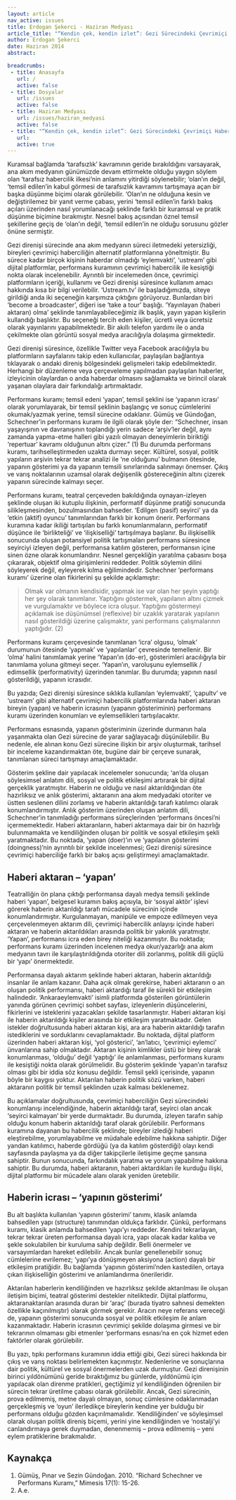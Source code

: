 ```yaml
---
layout: article
nav_active: issues
title: Erdogan Şekerci - Haziran Medyası
article_title: "“Kendin çek, kendin izlet”: Gezi Sürecindeki Çevrimiçi Haberciliğin Performans Kuramı ile Yorumlanması"
author: Erdogan Şekerci
date: Haziran 2014
abstract:

breadcrumbs:
 - title: Anasayfa
   url: /
   active: false
 - title: Dosyalar
   url: /issues
   active: false
 - title: Haziran Medyası
   url: /issues/haziran_medyasi
   active: false
 - title: "“Kendin çek, kendin izlet”: Gezi Sürecindeki Çevrimiçi Haberciliğin Performans Kuramı ile Yorumlanması"
   url:
   active: true
---
```

Kuramsal bağlamda ‘tarafsızlık’ kavramının geride bırakıldığını varsayarak,
ana akım medyanın günümüzde devam ettirmekte olduğu yaygın söylem olan
‘tarafsız habercilik ilkesi’nin anlamını yitirdiği söylenebilir; ‘olan’ın değil, ‘temsil
edilen’in kabul görmesi de tarafsızlık kavramını tartışmaya açan bir başka düşünme
biçimi olarak görülebilir. ‘Olan’ın ne olduğuna kesin ve değiştirilemez bir yanıt
verme çabası, yerini ‘temsil edilen’in farklı bakış açıları üzerinden nasıl
yorumlanacağı şeklinde farklı bir kuramsal ve pratik düşünme biçimine bırakmıştır.
Nesnel bakış açısından öznel temsil şekillerine geçiş de ‘olan’ın değil, ‘temsil
edilen’in ne olduğu sorusunu gözler önüne sermiştir.


Gezi direnişi sürecinde ana akım medyanın süreci iletmedeki yetersizliği,
bireyleri çevrimiçi haberciliğin alternatif platformlarına yöneltmiştir. Bu sürece kadar
birçok kişinin haberdar olmadığı ‘eylemvakti’, ‘ustream’ gibi dijital platformlar,
performans kuramının çevrimiçi habercilik ile kesiştiği nokta olarak incelenebilir.
Ayrıntılı bir incelemeden önce, çevrimiçi platformların içeriği, kullanımı ve Gezi
direnişi süresince kullanım amacı hakkında kısa bir bilgi verilebilir. ‘Ustream.tv’ ile
başladığımızda, siteye girildiği anda iki seçeneğin karşımıza çıktığını görüyoruz.
Bunlardan biri ‘become a broadcaster’, diğeri ise ‘take a tour’ başlığı. ‘Yayınlayan
(haberi aktaran) olma’ şeklinde tanımlayabileceğimiz ilk başlık, yayın yapan kişilerin
kullandığı başlıktır. Bu seçeneği tercih eden kişiler, ücretli veya ücretsiz olarak
yayınlarını yapabilmektedir. Bir akıllı telefon yardımı ile o anda çekilmekte olan
görüntü sosyal medya aracılığıyla dolaşıma girmektedir.


Gezi direnişi süresince, özellikle Twitter veya Facebook aracılığıyla bu
platformların sayfalarını takip eden kullanıcılar, paylaşılan bağlantıya tıklayarak o
andaki direniş bölgesindeki gelişmeleri takip edebilmektedir. Herhangi bir düzenleme
veya çerçeveleme yapılmadan paylaşılan haberler, izleyicinin olaylardan o anda
haberdar olmasını sağlamakta ve birincil olarak yaşanan olaylara dair farkındalığı
artırmaktadır.


Performans kuramı; temsil edeni ‘yapan’, temsil şeklini ise ‘yapanın icrası’
olarak yorumlayarak, bir temsil şeklinin başlangıç ve sonuç cümlelerini
okumak/yazmak yerine, temsil sürecine odaklanır. Gümüş ve Gündoğan,
Schechner’in performans kuramı ile ilgili olarak şöyle der: “Schechner, insan
yaşayışının ve davranışının toplandığı yerin sadece ‘arşiv’ler değil, aynı zamanda
yapma-etme halleri gibi yazılı olmayan deneyimlerin biriktiği ‘repertuar’ kavramı
olduğunun altını çizer.” (1) Bu durumda performans kuramı, tarihselleştirmeden uzakta
durmayı seçer. Kültürel, sosyal, politik yapıların arşivin tekrar tekrar analizi ile ‘ne
olduğunu’ bulmanın ötesinde, yapanın gösterimi ya da yapanın temsili sınırlarında
salınmayı önemser. Çıkış ve varış noktalarının uzamsal olarak değişenlik
göstereceğinin altını çizerek yapanın sürecinde kalmayı seçer.


Performans kuramı, teatral çerçeveden bakıldığında oynayan-izleyen şeklinde
oluşan iki kutuplu ilişkinin, performatif düşünme pratiği sonucunda silikleşmesinden,
bozulmasından bahseder. ‘Edilgen (pasif) seyirci’ ya da ‘etkin (aktif) oyuncu’
tanımlarından farklı bir konum önerir. Performans kuramına kadar ikiliği tartışılan bu
farklı konumlanmaların, performatif düşünce ile ‘birlikteliği’ ve ‘ilişkiselliği’
tartışılmaya başlanır. Bu ilişkisellik sonucunda oluşan potansiyel politik tartışmaları
performans süresince seyirciyi izleyen değil, performansa katılım gösteren,
performansın içine sinen özne olarak konumlandırır. Nesnel gerçekliğin yaratılma
çabasını boşa çıkararak, objektif olma girişimlerini reddeder. Politik söylemin dilini
söyleyerek değil, eyleyerek kılma eğilimindedir. Schechner ‘performans kuramı’
üzerine olan fikirlerini şu şekilde açıklamıştır:


> Olmak var olmanın kendisidir, yapmak ise var olan her şeyin yaptığı her şey olarak tanımlanır. Yaptığını göstermek, yapılanın altını çizmek ve vurgulamaktır ve böylece icra oluşur. Yaptığını göstermeyi açıklamak ise düşünümsel (reflexive) bir uzaklık yaratarak yapılanın nasıl gösterildiği üzerine çalışmaktır, yani performans çalışmalarının yaptığıdır. (2)


Performans kuramı çerçevesinde tanımlanan ‘icra’ olgusu, ‘olmak’
durumunun ötesinde ‘yapmak’ ve ‘yapılanlar’ çevresinde temellenir. Bir ‘olma’ halini tanımlamak yerine ‘Yapan’ın (do-er), gösterimleri aracılığıyla bir tanımlama yoluna gitmeyi seçer. ‘Yapan’ın, varoluşunu eylemsellik / edimsellik (performativity)
üzerinden tanımlar. Bu durumda; yapının nasıl gösterildiği, yapanın icrasıdır.


Bu yazıda; Gezi direnişi süresince sıklıkla kullanılan ‘eylemvakti’, ‘çapultv’
ve ‘ustream’ gibi alternatif çevrimiçi habercilik platformlarında haberi aktaran bireyin (yapan) ve haberin icrasının (yapanın gösteriminin) performans kuramı üzerinden
konumları ve eylemsellikleri tartışılacaktır.


Performans esnasında, yapanın gösteriminin üzerinde durmanın hala
yaşanmakta olan Gezi sürecine de yarar sağlayacağı düşünülebilir. Bu nedenle, ele
alınan konu Gezi sürecine ilişkin bir arşiv oluşturmak, tarihsel bir inceleme
kazandırmaktan öte, bugüne dair bir çerçeve sunarak, tanımlanan süreci tartışmayı
amaçlamaktadır.


Gösterim şekline dair yapılacak incelemeler sonucunda; ‘an’da oluşan
söylesimsel anlatım dili, sosyal ve politik etkileşimi artırarak bir dijital gerçeklik
yaratmıştır. Haberin ne olduğu ve nasıl aktarıldığından öte hazırlıksız ve anlık
gösterimi, aktaranın ana akım medyadaki otoriter ve üstten seslenen dilini zorlamış ve
haberin aktarıldığı tarafı katılımcı olarak konumlandırmıştır. Anlık gösterim
üzerinden oluşan anlatım dili, Schechner’in tanımladığı performans süreçlerinden
‘performans öncesi’ni içermemektedir. Haberi aktaranların, haberi aktarmaya dair bir
ön hazırlığı bulunmamakta ve kendiliğinden oluşan bir politik ve sosyal etkileşim
şekli yaratmaktadır. Bu noktada, ‘yapan (doer)’ın ve ‘yapılanın gösterimi
(doingness)’nin ayrıntılı bir şekilde incelenmesi; Gezi direnişi süresince çevrimiçi
haberciliğe farklı bir bakış açısı geliştirmeyi amaçlamaktadır.


Haberi aktaran – ‘yapan’
---
Teatralliğin ön plana çıktığı performansa dayalı medya temsili şeklinde haberi
‘yapan’, belgesel kuramın bakış açısıyla, bir ‘sosyal aktör’ işlevi görerek haberin
aktarıldığı tarafı mücadele sürecinin içinde konumlandırmıştır. Kurgulanmayan,
manipüle ve empoze edilmeyen veya çerçevelenmeyen aktarım dili, çevrimiçi
habercilik anlayışı içinde haberi aktaran ve haberin aktarıldıkları arasında politik bir
yakınlık yaratmıştır. ‘Yapan’, performansı icra eden birey niteliği kazanmıştır. Bu
noktada; performans kuramı üzerinden incelenen medya okur/yazarlığı ana akım
medyanın tavrı ile karşılaştırıldığında otoriter dili zorlanmış, politik dili güçlü bir
‘yapı’ önermektedir.


Performansa dayalı aktarım şeklinde haberi aktaran, haberin aktarıldığı
insanlar ile anlam kazanır. Daha açık olmak gerekirse, haberi aktaranın o an oluşan
politik performansı, haberi aktardığı taraf ile sürekli bir etkileşim halindedir.
‘Ankaraeylemvakti’ isimli platformda gösterilen görüntülerin yanında görünen
çevrimiçi sohbet sayfası, izleyenlerin düşüncelerini, fikirlerini ve isteklerini
yazacakları şekilde tasarlanmıştır. Haberi aktaran kişi ile haberin aktarıldığı kişiler
arasında bir etkileşim yaratmaktadır. Gelen istekler doğrultusunda haberi aktaran kişi,
ara ara haberin aktarıldığı tarafın istediklerini ve sorduklarını cevaplamaktadır. Bu
noktada, dijital platform üzerinden haberi aktaran kişi, ‘yol gösterici’, ‘an’latıcı,
‘çevrimiçi eylemci’ ünvanlarına sahip olmaktadır. Aktaran kişinin kimlikler üstü bir
birey olarak konumlanması, ‘olduğu’ değil ‘yaptığı’ ile anlamlanması, performans
kuramı ile kesiştiği nokta olarak görülmelidir. Bu gösterim şeklinde ‘yapan’ın tarafsız
olması gibi bir iddia söz konusu değildir. Temsil şekli içerisinde, yapanın böyle bir
kaygısı yoktur. Aktarılan haberin politik sözü varken, haberi aktaranın politik bir
temsil şeklinden uzak kalması beklenemez.


Bu açıklamalar doğrultusunda, çevrimiçi haberciliğin Gezi sürecindeki
konumlanışı incelendiğinde, haberin aktarıldığı taraf, seyirci olan ancak ‘seyirci
kalmayan’ bir yerde durmaktadır. Bu durumda, izleyen tarafın sahip olduğu konum
haberin aktarıldığı taraf olarak görülebilir. Performans kuramına dayanan bu
habercilik şeklinde; bireyler izlediği haberi eleştirebilme, yorumlayabilme ve
müdahale edebilme hakkına sahiptir. Diğer yandan katılımcı, haberde gördüğü (ya da
katılım gösterdiği) olayı kendi sayfasında paylaşma ya da diğer takipçilerle iletişime
geçme şansına sahiptir. Bunun sonucunda, farkındalık yaratma ve yorum yapabilme
hakkına sahiptir. Bu durumda, haberi aktaranın, haberi aktardıkları ile kurduğu ilişki,
dijital platformu bir mücadele alanı olarak yeniden üretebilir.


Haberin icrası – ‘yapının gösterimi’
---
Bu alt başlıkta kullanılan ‘yapının gösterimi’ tanımı, klasik anlamda
bahsedilen yapı (structure) tanımından oldukça farklıdır. Çünkü, performans kuramı,
klasik anlamda bahsedilen ‘yapı’yı reddeder. Kendini tekrarlayan, tekrar tekrar üreten
performansa dayalı icra, yapı olacak kadar kalıba ve şekle sokulabilen bir kuruluma
sahip değildir. Belli önermeler ve varsayımlardan hareket edilebilir. Ancak bunlar
genellenebilir sonuç cümlelerine evrilemez; ‘yapı’ya dönüşmeyen aksiyona (action)
dayalı bir etkileşim pratiğidir. Bu bağlamda ‘yapının gösterimi’nden kastedilen,
ortaya çıkan ilişkiselliğin gösterimi ve anlamlandırma önerileridir.


Aktarılan haberlerin kendiliğinden ve hazırlıksız şekilde aktarılması ile oluşan
iletişim biçimi, teatral gösterimi destekler niteliktedir. Dijital platformu, aktaranaktarılan
arasında duran bir ‘araç’ (burada tiyatro sahnesi demekten özellikle
kaçınılmıştır) olarak görmek gerekir. Aracın neye referans vereceği de, yapanın
gösterimi sonucunda sosyal ve politik etkileşim ile anlam kazanmaktadır. Haberin
icrasının çevrimiçi şekilde dolaşıma girmesi ve bir tekrarının olmaması gibi etmenler
‘performans esnası’na en çok hizmet eden faktörler olarak görülebilir.


Bu yazı, tıpkı performans kuramının iddia ettiği gibi, Gezi süreci hakkında bir
çıkış ve varış noktası belirlemekten kaçınmıştır. Nedenlerine ve sonuçlarına dair
politik, kültürel ve sosyal önermelerden uzak durmuştur. Gezi direnişinin birinci
yıldönümünü geride bıraktığımız bu günlerde, yıldönümü için yapılacak olan direnme
pratikleri, geçtiğimiz yıl kendiliğinden öğrenilen bir sürecin tekrar üretilme çabası
olarak görülebilir. Ancak, Gezi sürecinin, prova edilmemiş, metne dayalı olmayan,
sonuç cümlesine odaklanmadan gerçekleşmiş ve ‘oyun’ ilerledikçe bireylerin kendine
yer bulduğu bir performans olduğu gözden kaçırılmamalıdır. ‘Kendiliğinden’ ve
söyleşimsel olarak oluşan politik direniş biçemi, yerini yine kendiliğinden ve
‘nostalji’yi canlandırmaya gerek duymadan, denenmemiş – prova edilmemiş – yeni
eylem pratiklerine bırakmalıdır.


Kaynakça
---
1. Gümüş, Pınar ve Sezin Gündoğan. 2010. “Richard Schechner ve Performans Kuramı,” Mimesis
17(1): 15-26.
2. A.e.
